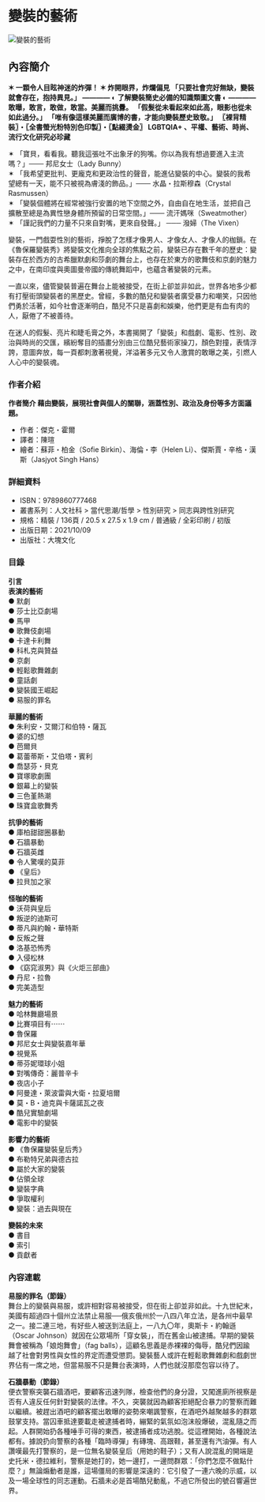 # 變裝的藝術

![變裝的藝術](https://im2.book.com.tw/image/getImage?i=https://www.books.com.tw/img/001/090/40/0010904047.jpg&v=614b05c3k&w=348&h=348)

## 內容簡介

**✶ 一顆令人目眩神迷的炸彈！ ✶ 炸開眼界，炸爛偏見 「只要社會完好無缺，變裝就會存在，抱持異見。」 ————  ◐ 了解變裝簡史必備的知識類圖文書 ◐ ———— 敢曝，敢言，敢做，敢當。美麗而挑釁。 「假髮從未看起來如此高，眼影也從未如此過分。」 「唯有像這樣美麗而廣博的書，才能向變裝歷史致敬。」 〖裸背精裝〗・〖全書螢光粉特別色印製〗・〖點綴燙金〗 LGBTQIA+ 、平權、藝術、時尚、流行文化研究必珍藏**

✶ 「寶貝，看看我。聽我這張吐不出象牙的狗嘴。你以為我有想過要進入主流嗎？」─── 邦尼女士（Lady Bunny）  
✶ 「我希望更批判、更龐克和更政治性的聲音，能進佔變裝的中心。變裝的我希望總有一天，能不只被視為膚淺的飾品。」─── 水晶・拉斯穆森（Crystal Rasmussen）  
✶ 「變裝個體將在經常被強行安置的地下空間之外，自由自在地生活，並把自己擴散至總是為異性戀身體所預留的日常空間。」─── 流汗媽咪（Sweatmother）  
✶ 「謹記我們的力量不只來自對嘴，更來自發聲。」 ─── 潑婦（The Vixen）  

變裝，一門戲耍性別的藝術，掙脫了怎樣才像男人、才像女人、才像人的枷鎖。在《魯保羅變裝秀》將變裝文化推向全球的焦點之前，變裝已存在數千年的歷史：變裝存在於西方的古希臘默劇和莎劇的舞台上，也存在於東方的歌舞伎和京劇的魅力之中，在南印度與奧圖曼帝國的傳統舞蹈中，也蘊含著變裝的元素。

一直以來，儘管變裝普遍在舞台上能被接受，在街上卻並非如此，世界各地多少都有打壓街頭變裝者的黑歷史。曾經，多數的酷兒和變裝者廣受暴力和嘲笑，只因他們勇於活著，如今社會逐漸明白，酷兒不只是喜劇和娛樂，他們更是有血有肉的人，厭倦了不被善待。

在迷人的假髮、亮片和睫毛膏之外，本書揭開了「變裝」和戲劇、電影、性別、政治與時尚的交匯，繽紛奪目的插畫分別由三位酷兒藝術家操刀，顏色對撞，表情浮誇，意圖奔放，每一頁都刺激著視覺，洋溢著多元又令人激賞的敢曝之美，引燃人人心中的變裝魂。

### 作者介紹

**作者簡介 藉由變裝，展現社會與個人的關聯，涵蓋性別、政治及身份等多方面議題。**

- 作者：傑克・霍爾
- 譯者：陳瑄
- 繪者：蘇菲・柏金（Sofie Birkin）、海倫・李（Helen Li）、傑斯賈・辛格・漢斯（Jasjyot Singh Hans）

### 詳細資料

- ISBN：9789860777468
- 叢書系列：人文社科 > 當代思潮/哲學 > 性別研究 > 同志與跨性別研究
- 規格：精裝 / 136頁 / 20.5 x 27.5 x 1.9 cm / 普通級 / 全彩印刷 / 初版
- 出版日期：2021/10/09
- 出版社：大塊文化

### 目錄

**引言**  
**表演的藝術**  
● 默劇  
● 莎士比亞劇場  
● 馬甲  
● 歌舞伎劇場  
● 卡達卡利舞  
● 科札克與贊益  
● 京劇  
● 輕鬆歌舞雜劇  
● 童話劇  
● 變裝國王崛起  
● 易服的罪名  

**華麗的藝術**  
● 朱利安・艾爾汀和伯特・薩瓦  
● 婆的幻想  
● 芭爾貝  
● 葛蕾蒂斯・艾伯塔・賓利  
● 喬瑟芬・貝克  
● 寶塚歌劇團  
● 銀幕上的變裝  
● 三色堇熱潮  
● 珠寶盒歌舞秀  

**抗爭的藝術**  
● 庫柏甜甜圈暴動  
● 石牆暴動  
● 石牆英雌  
● 令人驚嘆的莫菲  
● 《皇后》  
● 拉貝加之家  

**怪咖的藝術**  
● 沃荷與皇后  
● 叛逆的迪斯可  
● 蒂凡與約翰・華特斯  
● 反叛之聲  
● 洛基恐怖秀  
● 入侵松林  
● 《窈窕淑男》與《火炬三部曲》  
● 丹尼・拉魯  
● 完美造型  

**魅力的藝術**  
● 哈林舞廳場景  
● 比賽項目有⋯⋯  
● 魯保羅  
● 邦尼女士與變裝嘉年華  
● 視覺系  
● 蒂芬妮環球小姐  
● 對嘴傳奇：麗普辛卡  
● 夜店小子  
● 阿曼達・萊波雷與大衛・拉夏培爾  
● 莫・B・迪克與卡薩諾瓦之夜  
● 酷兒實驗劇場  
● 電影中的變裝  

**影響力的藝術**  
● 《魯保羅變裝皇后秀》  
● 布勒特兄弟與德古拉  
● 屬於大家的變裝  
● 佔領全球  
● 變裝字典  
● 爭取權利  
● 變裝：過去與現在  

**變裝的未來**  
● 書目  
● 索引  
● 貢獻者  

### 內容連載

**易服的罪名（節錄）**  
舞台上的變裝與易服，或許相對容易被接受，但在街上卻並非如此。十九世紀末，美國有超過四十個州立法禁止易服──俄亥俄州於一八四八年立法，是各州中最早之一。接二連三地，有好些人被送到法庭上，一八九〇年，奧斯卡・約翰遜（Oscar Johnson）就因在公眾場所「穿女裝」，而在舊金山被逮捕。早期的變裝舞會被稱為「娘炮舞會」（fag balls），這顧名思義是赤裸裸的侮辱，酷兒們因踰越了社會對男性與女性的界定而遭受懲罰。變裝藝人或許在輕鬆歌舞雜劇和戲劇世界佔有一席之地，但當易服不只是舞台表演時，人們也就沒那麼包容以待了。

**石牆暴動（節錄）**  
便衣警察突襲石牆酒吧，要顧客迅速列隊，檢查他們的身分證，又闖進廁所視察是否有人違反任何針對變裝的法律。不久，突襲就因為顧客拒絕配合暴力的警察而難以繼續。被趕出酒吧的顧客擺出敢曝的姿勢來嘲諷警察，在酒吧外越聚越多的群眾鼓掌支持。當囚車抵達要載走被逮捕者時，繃緊的氣氛如泡沫般爆破，混亂隨之而起。人群開始扔各種唾手可得的東西，被逮捕者成功逃脫。從這裡開始，各種說法都有。據說扔向警察的各種「臨時導彈」有磚塊、高跟鞋，甚至還有汽油彈。有人讚嘆最先打警察的，是一位無名變裝皇后（用她的鞋子）；又有人說混亂的開端是史托米・德拉維利，警察是她打的，她一邊打，一邊問群眾：「你們怎麼不做點什麼？」無論煽動者是誰，這場僵局的影響是深遠的：它引發了一連六晚的示威，以及一場全球性的同志運動。石牆未必是首場酷兒動亂，不過它所發出的號召響遍世界。